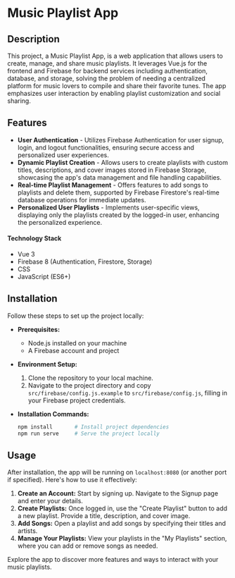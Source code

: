 # Music Playlist App

## Description

This project, a Music Playlist App, is a web application that allows users to create, manage, and share music playlists. It leverages Vue.js for the frontend and Firebase for backend services including authentication, database, and storage, solving the problem of needing a centralized platform for music lovers to compile and share their favorite tunes. The app emphasizes user interaction by enabling playlist customization and social sharing.

## Features

- **User Authentication** - Utilizes Firebase Authentication for user signup, login, and logout functionalities, ensuring secure access and personalized user experiences.
- **Dynamic Playlist Creation** - Allows users to create playlists with custom titles, descriptions, and cover images stored in Firebase Storage, showcasing the app's data management and file handling capabilities.
- **Real-time Playlist Management** - Offers features to add songs to playlists and delete them, supported by Firebase Firestore's real-time database operations for immediate updates.
- **Personalized User Playlists** - Implements user-specific views, displaying only the playlists created by the logged-in user, enhancing the personalized experience.

#### Technology Stack

- Vue 3
- Firebase 8 (Authentication, Firestore, Storage)
- CSS
- JavaScript (ES6+)

## Installation

Follow these steps to set up the project locally:

- **Prerequisites:**

  - Node.js installed on your machine
  - A Firebase account and project

- **Environment Setup:**

  1. Clone the repository to your local machine.
  2. Navigate to the project directory and copy `src/firebase/config.js.example` to `src/firebase/config.js`, filling in your Firebase project credentials.

- **Installation Commands:**
  ```sh
  npm install       # Install project dependencies
  npm run serve     # Serve the project locally
  ```

## Usage

After installation, the app will be running on `localhost:8080` (or another port if specified). Here's how to use it effectively:

1. **Create an Account:** Start by signing up. Navigate to the Signup page and enter your details.
2. **Create Playlists:** Once logged in, use the "Create Playlist" button to add a new playlist. Provide a title, description, and cover image.
3. **Add Songs:** Open a playlist and add songs by specifying their titles and artists.
4. **Manage Your Playlists:** View your playlists in the "My Playlists" section, where you can add or remove songs as needed.

Explore the app to discover more features and ways to interact with your music playlists.
